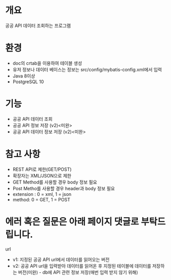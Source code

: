 # 개요
공공 API 데이터 조회하는 프로그램

# 환경
* doc의 crtab을 이용하여  테이블 생성
* 유저 정보나 데이터 베이스는 정보는 src/config/mybatis-config.xml에서 입력
* Java 8이상
* PostgreSQL 10

# 기능
 - 공공 API 데이터 조회
 - 공공 API 정보 저장 (v2)<미완>
 - 공공 API 데이터 정보 저장 (v2)<미완>

# 참고 사항
* REST API로 제한(GET/POST)
* 확장자는 XML/JSON으로 제한
* GET Method를 사용할 경우 body 정보 필요
* Post Metho를 사용할 경우 header과 body 정보 필요
* extension : 0 = xml, 1 = json
* method: 0 = GET, 1 = POST

# 에러 혹은 질문은 아래 페이지 댓글로 부탁드립니다.
url


* v1: 지정된 공공 API url에서 데이터를 읽어오는 버전
* v2: 공공 API url을 입력받아 데이터를 읽어온 후 지정된 테이블에 데이터를 저장하는 버전(미완) - db에 API 관련 정보 저장(매번 입력 받지 않기 위해)

